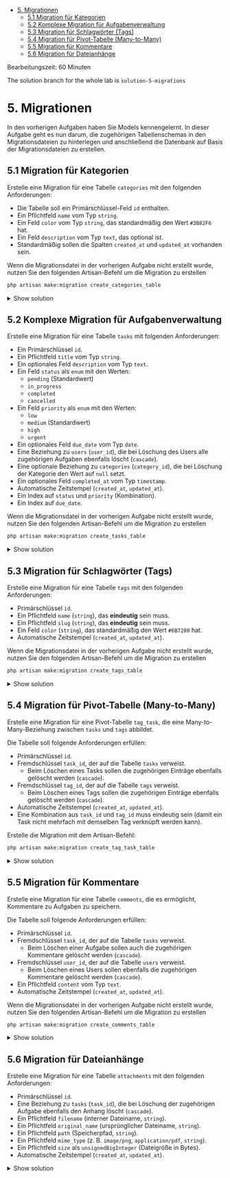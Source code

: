 - [5. Migrationen](#5-migrationen)
  - [5.1 Migration für Kategorien](#51-migration-für-kategorien)
  - [5.2 Komplexe Migration für Aufgabenverwaltung](#52-komplexe-migration-für-aufgabenverwaltung)
  - [5.3 Migration für Schlagwörter (Tags)](#53-migration-für-schlagwörter-tags)
  - [5.4 Migration für Pivot-Tabelle (Many-to-Many)](#54-migration-für-pivot-tabelle-many-to-many)
  - [5.5 Migration für Kommentare](#55-migration-für-kommentare)
  - [5.6 Migration für Dateianhänge](#56-migration-für-dateianhänge)

Bearbeitungszeit: 60 Minuten

The solution branch for the whole lab is `solution-5-migrations`

# 5. Migrationen

In den vorherigen Aufgaben haben Sie Models kennengelernt. In dieser Aufgabe geht es nun darum, die zugehörigen Tabellenschemas in den Migrationsdateien zu hinterlegen und anschließend die Datenbank auf Basis der Migrationsdateien zu erstellen.

## 5.1 Migration für Kategorien

Erstelle eine Migration für eine Tabelle `categories` mit den folgenden Anforderungen:

- Die Tabelle soll ein Primärschlüssel-Feld `id` enthalten.
- Ein Pflichtfeld `name` vom Typ `string`.
- Ein Feld `color` vom Typ `string`, das standardmäßig den Wert `#3B82F6` hat.
- Ein Feld `description` vom Typ `text`, das optional ist.
- Standardmäßig sollen die Spalten `created_at` und `updated_at` vorhanden sein.

Wenn die Migrationsdatei in der vorherigen Aufgabe nicht erstellt wurde, nutzen Sie den folgenden Artisan-Befehl um die Migration zu erstellen

```bash
php artisan make:migration create_categories_table
```

<details>
<summary>Show solution</summary>
<p>

**/database/migrations/2025_08_29_214632_create_categories_table.php**

```php
<?php

use Illuminate\Database\Migrations\Migration;
use Illuminate\Database\Schema\Blueprint;
use Illuminate\Support\Facades\Schema;

return new class extends Migration
{
    /**
     * Run the migrations.
     */
    public function up(): void
    {
        Schema::create('categories', function (Blueprint $table) {
            $table->id();
            $table->string('name');
            $table->string('color')->default('#3B82F6');
            $table->text('description')->nullable();
            $table->timestamps();
        });
    }

    /**
     * Reverse the migrations.
     */
    public function down(): void
    {
        Schema::dropIfExists('categories');
    }
};
```

</p>
</details>

## 5.2 Komplexe Migration für Aufgabenverwaltung

Erstelle eine Migration für eine Tabelle `tasks` mit folgenden Anforderungen:

- Ein Primärschlüssel `id`.
- Ein Pflichtfeld `title` vom Typ `string`.
- Ein optionales Feld `description` vom Typ `text`.
- Ein Feld `status` als `enum` mit den Werten:
  - `pending` (Standardwert)
  - `in_progress`
  - `completed`
  - `cancelled`
- Ein Feld `priority` als `enum` mit den Werten:
  - `low`
  - `medium` (Standardwert)
  - `high`
  - `urgent`
- Ein optionales Feld `due_date` vom Typ `date`.
- Eine Beziehung zu `users` (`user_id`), die bei Löschung des Users alle zugehörigen Aufgaben ebenfalls löscht (`cascade`).
- Eine optionale Beziehung zu `categories` (`category_id`), die bei Löschung der Kategorie den Wert auf `null` setzt.
- Ein optionales Feld `completed_at` vom Typ `timestamp`.
- Automatische Zeitstempel (`created_at`, `updated_at`).
- Ein Index auf `status` und `priority` (Kombination).
- Ein Index auf `due_date`.

Wenn die Migrationsdatei in der vorherigen Aufgabe nicht erstellt wurde, nutzen Sie den folgenden Artisan-Befehl um die Migration zu erstellen

```bash
php artisan make:migration create_tasks_table
```

<details>
<summary>Show solution</summary>
<p>

**/database/migrations/2025_08_29_214755_create_tasks_table.php**

```php
<?php

use Illuminate\Database\Migrations\Migration;
use Illuminate\Database\Schema\Blueprint;
use Illuminate\Support\Facades\Schema;

return new class extends Migration
{
    /**
     * Run the migrations.
     */
    public function up(): void
    {
        Schema::create('tasks', function (Blueprint $table) {
            $table->id();
            $table->string('title');
            $table->text('description')->nullable();
            $table->enum('status', ['pending', 'in_progress', 'completed', 'cancelled'])->default('pending');
            $table->enum('priority', ['low', 'medium', 'high', 'urgent'])->default('medium');
            $table->date('due_date')->nullable();
            $table->foreignId('user_id')->constrained()->onDelete('cascade');
            $table->foreignId('category_id')->nullable()->constrained()->onDelete('set null');
            $table->timestamp('completed_at')->nullable();
            $table->timestamps();
            
            $table->index(['status', 'priority']);
            $table->index('due_date');
        });
    }

    /**
     * Reverse the migrations.
     */
    public function down(): void
    {
        Schema::dropIfExists('tasks');
    }
};
```

</p>
</details>

## 5.3 Migration für Schlagwörter (Tags)

Erstelle eine Migration für eine Tabelle `tags` mit den folgenden Anforderungen:

- Primärschlüssel `id`.
- Ein Pflichtfeld `name` (`string`), das **eindeutig** sein muss.
- Ein Pflichtfeld `slug` (`string`), das **eindeutig** sein muss.
- Ein Feld `color` (`string`), das standardmäßig den Wert `#6B7280` hat.
- Automatische Zeitstempel (`created_at`, `updated_at`).

Wenn die Migrationsdatei in der vorherigen Aufgabe nicht erstellt wurde, nutzen Sie den folgenden Artisan-Befehl um die Migration zu erstellen

```bash
php artisan make:migration create_tags_table
```

<details>
<summary>Show solution</summary>
<p>

**/database/migrations/2025_08_29_214852_create_tags_table.php**

```php
<?php

use Illuminate\Database\Migrations\Migration;
use Illuminate\Database\Schema\Blueprint;
use Illuminate\Support\Facades\Schema;

return new class extends Migration
{
    /**
     * Run the migrations.
     */
    public function up(): void
    {
        Schema::create('tags', function (Blueprint $table) {
            $table->id();
            $table->string('name')->unique();
            $table->string('slug')->unique();
            $table->string('color')->default('#6B7280');
            $table->timestamps();
        });
    }

    /**
     * Reverse the migrations.
     */
    public function down(): void
    {
        Schema::dropIfExists('tags');
    }
};
```

</p>
</details>

## 5.4 Migration für Pivot-Tabelle (Many-to-Many)

Erstelle eine Migration für eine Pivot-Tabelle `tag_task`, die eine Many-to-Many-Beziehung zwischen `tasks` und `tags` abbildet.

Die Tabelle soll folgende Anforderungen erfüllen:

- Primärschlüssel `id`.
- Fremdschlüssel `task_id`, der auf die Tabelle `tasks` verweist.
  - Beim Löschen eines Tasks sollen die zugehörigen Einträge ebenfalls gelöscht werden (`cascade`).
- Fremdschlüssel `tag_id`, der auf die Tabelle `tags` verweist.
  - Beim Löschen eines Tags sollen die zugehörigen Einträge ebenfalls gelöscht werden (`cascade`).
- Automatische Zeitstempel (`created_at`, `updated_at`).
- Eine Kombination aus `task_id` und `tag_id` muss eindeutig sein (damit ein Task nicht mehrfach mit demselben Tag verknüpft werden kann).

Erstelle die Migration mit dem Artisan-Befehl:

```bash
php artisan make:migration create_tag_task_table
```

<details>
<summary>Show solution</summary>
<p>

**/database/migrations/2025_08_29_215440_create_tag_task_table.php**

```php
<?php

use Illuminate\Database\Migrations\Migration;
use Illuminate\Database\Schema\Blueprint;
use Illuminate\Support\Facades\Schema;

return new class extends Migration
{
    /**
     * Run the migrations.
     */
    public function up(): void
    {
        Schema::create('tag_task', function (Blueprint $table) {
            $table->id();
            $table->foreignId('task_id')->constrained()->onDelete('cascade');
            $table->foreignId('tag_id')->constrained()->onDelete('cascade');
            $table->timestamps();
            
            $table->unique(['task_id', 'tag_id']);
        });
    }

    /**
     * Reverse the migrations.
     */
    public function down(): void
    {
        Schema::dropIfExists('tag_task');
    }
};
```

</p>
</details>

## 5.5 Migration für Kommentare

Erstelle eine Migration für eine Tabelle `comments`, die es ermöglicht, Kommentare zu Aufgaben zu speichern.

Die Tabelle soll folgende Anforderungen erfüllen:

- Primärschlüssel `id`.
- Fremdschlüssel `task_id`, der auf die Tabelle `tasks` verweist.
  - Beim Löschen einer Aufgabe sollen auch die zugehörigen Kommentare gelöscht werden (`cascade`).
- Fremdschlüssel `user_id`, der auf die Tabelle `users` verweist.
  - Beim Löschen eines Users sollen ebenfalls die zugehörigen Kommentare gelöscht werden (`cascade`).
- Ein Pflichtfeld `content` vom Typ `text`.
- Automatische Zeitstempel (`created_at`, `updated_at`).

Wenn die Migrationsdatei in der vorherigen Aufgabe nicht erstellt wurde, nutzen Sie den folgenden Artisan-Befehl um die Migration zu erstellen

```bash
php artisan make:migration create_comments_table
```

<details>
<summary>Show solution</summary>
<p>

**/database/migrations/2025_08_29_215604_create_comments_table.php**

```php
<?php

use Illuminate\Database\Migrations\Migration;
use Illuminate\Database\Schema\Blueprint;
use Illuminate\Support\Facades\Schema;

return new class extends Migration
{
    /**
     * Run the migrations.
     */
    public function up(): void
    {
        Schema::create('comments', function (Blueprint $table) {
            $table->id();
            $table->foreignId('task_id')->constrained()->onDelete('cascade');
            $table->foreignId('user_id')->constrained()->onDelete('cascade');
            $table->text('content');
            $table->timestamps();
        });
    }

    /**
     * Reverse the migrations.
     */
    public function down(): void
    {
        Schema::dropIfExists('comments');
    }
};
```

</p>
</details>

## 5.6 Migration für Dateianhänge

Erstelle eine Migration für eine Tabelle `attachments` mit den folgenden Anforderungen:

- Primärschlüssel `id`.
- Eine Beziehung zu `tasks` (`task_id`), die bei Löschung der zugehörigen Aufgabe ebenfalls den Anhang löscht (`cascade`).
- Ein Pflichtfeld `filename` (interner Dateiname, `string`).
- Ein Pflichtfeld `original_name` (ursprünglicher Dateiname, `string`).
- Ein Pflichtfeld `path` (Speicherpfad, `string`).
- Ein Pflichtfeld `mime_type` (z. B. `image/png`, `application/pdf`, `string`).
- Ein Pflichtfeld `size` als `unsignedBigInteger` (Dateigröße in Bytes).
- Automatische Zeitstempel (`created_at`, `updated_at`).

<details>
<summary>Show solution</summary>
<p>

**/database/migrations/2025_08_29_215612_create_attachments_table.php**

```php
<?php

use Illuminate\Database\Migrations\Migration;
use Illuminate\Database\Schema\Blueprint;
use Illuminate\Support\Facades\Schema;

return new class extends Migration
{
    /**
     * Run the migrations.
     */
    public function up(): void
    {
        Schema::create('attachments', function (Blueprint $table) {
            $table->id();
            $table->foreignId('task_id')->constrained()->onDelete('cascade');
            $table->string('filename');
            $table->string('original_name');
            $table->string('path');
            $table->string('mime_type');
            $table->unsignedBigInteger('size');
            $table->timestamps();
        });
    }

    /**
     * Reverse the migrations.
     */
    public function down(): void
    {
        Schema::dropIfExists('attachments');
    }
};
```

</p>
</details>

